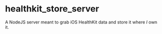 # healthkit_store_server
A NodeJS server meant to grab iOS HealthKit data and store it where *I* own it.
